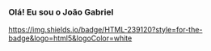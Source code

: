 ### Olá! Eu sou o João Gabriel
https://img.shields.io/badge/HTML-239120?style=for-the-badge&logo=html5&logoColor=white
